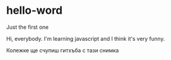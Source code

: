 # hello-word
Just the first one 

Hi, everybody.
I'm learning javascript and I think it's very funny.

Колежке ще счупиш гитхъба с тази снимка
